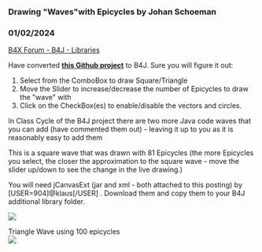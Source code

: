 ### Drawing "Waves"with Epicycles by Johan Schoeman
### 01/02/2024
[B4X Forum - B4J - Libraries](https://www.b4x.com/android/forum/threads/158376/)

Have converted [**this Github project**](https://github.com/Fabi-02/Fourier-Series/tree/master/Fourier%20Series) to B4J. Sure you will figure it out:  
1. Select from the ComboBox to draw Square/Triangle  
2. Move the Slider to increase/decrease the number of Epicycles to draw the "wave" with  
3. Click on the CheckBox(es) to enable/disable the vectors and circles.  
  
In Class Cycle of the B4J project there are two more Java code waves that you can add (have commented them out) - leaving it up to you as it is reasonably easy to add them  
  
This is a square wave that was drawn with 81 Epicycles (the more Epicycles you select, the closer the approximation to the square wave - move the slider up/down to see the change in the live drawing.)  
  
You will need jCanvasExt (jar and xml - both attached to this posting) by [USER=904]@klaus[/USER] . Download them and copy them to your B4J additional library folder.  
  
![](https://www.b4x.com/android/forum/attachments/149193)  
  
Triangle Wave using 100 epicycles  
![](https://www.b4x.com/android/forum/attachments/149195)